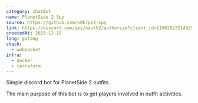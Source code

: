 ```yaml
---
category: chatBot
name: PlanetSide 2 Spy
source: https://github.com/x0k/ps2-spy
link: https://discord.com/api/oauth2/authorize?client_id=1190282321492987924&permissions=281600&scope=applications.commands+bot
createdAt: 2023-12-18
lang: golang
stack:
  - websocket
infra:
  - docker
  - terraform
---
```

Simple discord bot for PlanetSide 2 outfits.

The main purpose of this bot is to get players involved in outfit activities.

